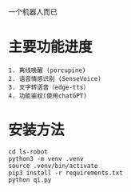 一个机器人而已

# 主要功能进度
    1. 离线唤醒 (porcupine)
    2. 语音情感识别 (SenseVoice)
    3. 文字转语音（edge-tts）
    4. 功能鉴权(使用chatGPT)

# 安装方法
```
cd ls-robot
python3 -m venv .venv
source .venv/bin/activate
pip3 install -r requirements.txt
python qi.py
```

<!-- ChatAnywhere转发API密钥，内含30CA币：sk-hSaUp2XwPvZB4zdVShdYiFVC0Exc2dwOOpoKaYaemeLAbGCW -->

